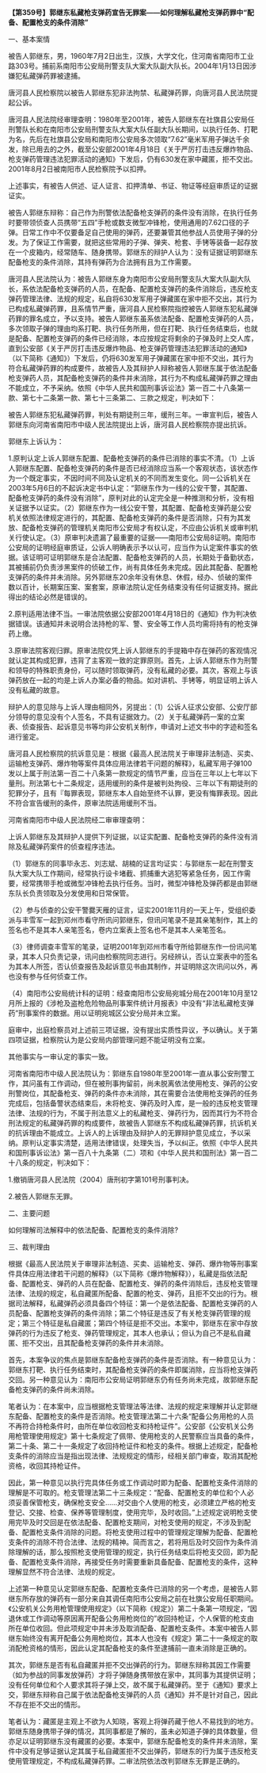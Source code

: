 **【第359号】郭继东私藏枪支弹药宣告无罪案——如何理解私藏枪支弹药罪中“配备、配置枪支的条件消除”**

一、基本案情

被告人郭继东，男，1960年7月2日出生，汉族，大学文化，住河南省南阳市工业路303号。捕前系南阳市公安局刑警支队大案大队副大队长。2004年1月13日因涉嫌犯私藏弹药罪被逮捕。

唐河县人民检察院以被告人郭继东犯非法拘禁、私藏弹药罪，向唐河县人民法院提起公诉。

唐河县人民法院经审理查明：1980年至2001年，被告人郭继东在社旗县公安局任刑警队长和在南阳市公安局刑警支队大案大队任副大队长期间，以执行任务、打靶为名，先后在社旗县公安局和南阳市公安局多次领取“7.62”毫米军用子弹达千余发，除已用去的之外，截至公安部2001年4月18日《关于严厉打击违反爆炸物品、枪支弹药管理违法犯罪活动的通知》下发后，仍有630发在家中藏匿，拒不交出。2001年8月2日被南阳市人民检察院予以扣押。

上述事实，有被告人供述、证人证言、扣押清单、书证、物证等经庭审质证的证据证实。

被告人郭继东辩称：自己作为刑警依法配备枪支弹药的条件没有消除，在执行任务时要带领侦查人员携带“五四”手枪或数支微型冲锋枪，使用通用的7.62口径的子弹。日常工作中不仅要备足自己使用的弹药，还要兼管其他参战人员使用子弹的分发。为了保证工作需要，就把这些常用的子弹、弹夹、枪套、手铐等装备一起存放在一个皮箱内，经常随车、随身携带。郭继东的辩护人认为：没有证据证明郭继东配备枪支的条件消除，其持有弹药为合法拥有且为工作需要。

唐河县人民法院认为：被告人郭继东身为南阳市公安局刑警支队大案大队副大队长，系依法配备枪支弹药的人员，在配备、配置枪支弹药的条件消除后，违反枪支弹药管理法律、法规的规定，私自将630发军用子弹藏匿在家中拒不交出，其行为已构成私藏弹药罪，且系情节严重，唐河县人民检察院指控被告人郭继东犯私藏弹药罪的罪名成立，予以支持。被告人郭继东虽系依法配备、配置枪支弹药的人员，多次领取子弹的理由均系打靶、执行任务所用，但在打靶、执行任务结束后，也就是配备、配置枪支弹药的条件已经消除，本应按规定将剩余的子弹及时上交人库，直到公安部《关于严厉打击违反爆炸物品、枪支弹药管理违法犯罪活动的通知》（以下简称《通知》）下发后，仍将630发军用子弹藏匿在家中拒不交出，其行为符合私藏弹药罪的构成要件，故被告人及其辩护人辩称被告人郭继东属于依法配备枪支弹药人员，其配备枪支弹药的条件并未消除，其行为不构成私藏弹药罪之理由不能成立，不予采纳。依照《中华人民共和国刑事诉讼法》第一百二十八条第一款、第七十二条第一款、第七十三条第二、三款之规定，判决如下：

被告人郭继东犯私藏弹药罪，判处有期徒刑三年，缓刑三年。一审宣判后，被告人郭继东向河南省南阳市中级人民法院提出上诉，唐河县人民检察院亦提出抗诉。

郭继东上诉认为：

1.原判认定上诉人郭继东配置、配备枪支弹药的条件已消除的事实不清。（1）上诉人郭继东配置、配备枪支弹药的条件是否已经消除应当系一个客观状态，该状态作为一个既定事实，不因时间不同及认定机关的不同而发生变化。同一公诉机关在2003年5月6日的不起诉决定书中认定：“郭继东作为一线的公安干警，其配置、配备枪支弹药的条件没有消除”，原判对此的认定完全是一种推测和分析，没有相关证据予以证实。（2）郭继东作为一线公安干警，其配置、配备枪支弹药是公安机关依照法律规定进行的，其配置、配备枪支弹药的条件是否消除，只有为其发放、配备枪支弹药的管理机关南阳市公安局才有权认定，不应由公诉机关或审判机关行使认定。（3）原审判决遗漏了最重要的证据——南阳市公安局8证明。南阳市公安局的证明经庭审质证，公诉人明确表示予以认可，应当作为认定案件事实的依据。该证明可证明郭继东是合法配置、配备枪支弹药的人员，长期处于备勤状态，其被捕前仍负责涉黑案件的侦破工作，尚有具体任务未完成。因此其配备、配置枪支弹药的条件并未消除。另外郭继东20余年没有休息、休假，经办、侦破的案件数以百计，长期案压案、案套案，原审法院认定任务结束没有任何证据支持。据此得出的结论必然是错误的。

2.原判适用法律不当。一审法院依据公安部2001年4月18日的《通知》作为判决依据错误。该通知并未说明合法持枪的军、警、安全等工作人员均需将持有的枪支弹药上缴。

3.原审法院客观归罪。原审法院仅凭上诉人郭继东的手提箱中存在弹药的客观情况就认定其构成犯罪，违背了主客观一致的定罪原则。首先，上诉人郭继东作为刑警和领导的特殊职责身份，可以随时领取弹药，没有私藏的必要。其次，客观上与该弹药放在一起的均是上诉人办案必备的物品。如对讲机、手铐等，明显证明上诉人没有私藏的故意。

辩护人的意见除与上诉人理由相同外，另提出：（1）公诉人征求公安部、公安厅部分领导的意见没有个人签名，不具有证据效力。（2）关于私藏弹药一案的立案表、侦查报告、起诉意见书等均非公安机关制作，申请对上述文书中的字迹和签名进行鉴定。

唐河县人民检察院的抗诉意见是：根据《最高人民法院关于审理非法制造、买卖、运输枪支弹药、爆炸物等案件具体应用法律若干问题的解释》，私藏军用子弹100发以上属于刑法第一百二十八条第一款规定的情节严重，应当在三年以上七年以下量刑。刑法第七十二条规定，适用缓刑的条件是被判处拘役、三年以下有期徒刑的犯罪分子，且有『每罪表现，郭继东本人自始至终不认罪，更没有悔罪表现。因此不符合宣告缓刑的条件，原审法院适用缓刑不当。

河南省南阳市中级人民法院经二审审理查明：

上诉人郭继东及其辩护人提供下列证据，以证实配置、配备枪支弹药的条件没有消除及私藏弹药案件的侦查程序违法。

（1）郭继东的同事毕永志、刘志斌、胡楠的证言均证实：与郭继东一起在刑警支队大案大队工作期间，经常执行设卡堵截、抓捕重大逃犯等紧急任务，因工作需要，经常携带手枪或微型冲锋枪去执行任务。当时，微型冲锋枪及弹药都是由郭继东队长负责领取及分发使用和日常保管。

（2）参与侦查的公安干警爨天雁的证言，证实2001年11月的一天上午，受组织委派与丰雪军一起到邓州市看守所讯问郭继东，但讯问笔录不是其亲笔制作，其上的签名也不是其本人亲笔签名，卷内立案表上签名也不是其本人亲笔签名。

（3）律师调查丰雪军的笔录，证明2001年到邓州市看守所给郭继东作一份讯问笔录，其本人只负责记录，讯问由检察院同志进行。另经辨认，否认立案表中的签名为其本人所签，否认侦查报告及起诉意见书由其制作，并证明除这次讯问以外，再也没有参与任何侦查工作。

（4）南阳市公安局统计科的证明：经查南阳市公安局宛城分局在2001年10月至12月所上报的《涉枪及盗枪危险物品刑事案件统计月报表》中没有“非法私藏枪支弹药”刑事案件的数据。用以证明宛城区公安分局并未立案。

庭审中，出庭检察员对上述前三项证据，没有提出实质性异议，予以确认。关于第四项证据，检察院认为是公安局内部管理问题不能证明没有立案。

其他事实与一审认定的事实一致。

河南省南阳市中级人民法院认为：郭继东自1980年至2001年一直从事公安刑警工作，其问虽有工作调动，但在被刑事拘留前，尚未脱离依法使用枪支、弹药的公安刑警岗位，其配备枪支、弹药的条件亦未消除，其在需要合法使用枪支弹药的任务完成后，包括备警状态结束后，未将枪支、弹药及时入库，是一般的违反枪支管理法律、法规的行为，不属于刑法意义上的私藏枪支、弹药行为，因而其行为不符合刑法规定的私藏弹药罪的构成要件，故被告人郭继东不构成私藏弹药罪，抗诉机关的抗诉理由不能成立。上诉人的上诉理由及辩护人的无罪辩护意见成立，予以采纳。原判认定事实清楚，适用法律错误，处理失当，予以纠正。依照《中华人民共和国刑事诉讼法》第一百八十九条第（二）项和《中华人民共和国刑法》第一百二十八条的规定，判决如下：

1.撤销唐河县人民法院（2004）唐刑初字第101号刑事判决。

2.被告人郭继东无罪。

二、主要问题

如何理解司法解释中的依法配备、配置枪支的条件消除?

三、裁判理由

根据《最高人民法院关于审理非法制造、买卖、运输枪支、弹药、爆炸物等刑事案件具体应用法律若干问题的解释》（以下简称《爆炸物解释》），私藏是指依法配备、配置枪支、弹药的人员在配备、配置枪支、弹药的条件消除后，违反枪支管理法律、法规的规定，私自藏匿所配备、配置的枪支、弹药，且拒不交出的行为。根据司法解释，私藏弹药必须具备四个特征：第一个是依法配备、配置枪支弹药的人员配备、配置枪支弹药的条件消除；第二个特征是违反了有关枪支弹药管理的规定；第三个特征是私自藏匿；第四个特征是拒不交出。本案中，郭继东在家中存放弹药的行为违反了枪支、弹药管理规定，其本人也承认；但认为自己不是私自藏匿、拒不交出，且其配备枪支弹药的条件并未消除。

首先，本案争议的焦点是郭继东配备枪支弹药的条件是否消除。有一种意见认为：郭继东打靶、执行任务结束时，其配备枪支弹药的条件即属消除，应当将枪支弹药交回。另一种意见认为：南阳市公安局证明郭继东仍有任务尚未完成，故郭继东配备枪支弹药的条件尚未消除。

笔者认为：在本案中，应当根据枪支管理法等法律、法规的规定来理解并认定郭继东配备、配置枪支的条件是否消除。枪支管理法第二十六条“配备公务用枪的人员不再符合持枪条件时，由所在单位收回枪支和持枪证件”。公安部《公安机关公务用枪管理使用规定》第十七条规定了佩带、使用枪支的人民警察应当具备的条件，第二十条、第二十一条规定了收回持枪证件和枪支的条件。根据上述规定，配备枪支条件的消除应当是指出现法律、法规规定的情形，经相关部门审查，取消其配枪资格，收回其持枪证件。

因此，第一种意见以执行完具体任务或工作调动时即为配备、配置枪支条件消除的理解是不可取的。枪支管理法第二十三条规定：“配备、配置枪支的单位和个人必须妥善保管枪支，确保枪支安全……对交由个人使用的枪支，必须建立严格的枪支登记、交接、检查、保养等管理制度，使用完毕，及时收回。”上述规定说明枪支使用完毕及时交回是在依法配备、配置枪支期间，对枪支使用的规定，不涉及到配备、配置枪支条件消除的问题。将枪支使用过程中的管理规定理解为配备、配置枪支条件的消除不符合法律、法规的精神。简而言之，若将用后及时交回作为条件消除理解的话，那么按照枪支使用管理的规定，执行任务结束后将枪支交回，即为配备、配置枪支条件消除，再接受任务时需要重新具备配备、配置枪支的条件，这种理解显然不符合法律、法规的规定。

上述第一种意见认定郭继东配备、配置枪支条件已消除的另一个考虑，是被告人郭继东所存放的弹药有一部分来自其调任南阳市公安局之前在社旗公安局任职期间。《公安机关公务用枪管理使用规定》（以下简称《规定》）第二十条第一项规定，“因退休或工作调动等原因离开配备公务用枪岗位的”收回持枪证，个人保管的枪支由所在单位收回。但此项规定中并未涉及取消配备、配置枪支条件。本案中被告人郭继东始终没有离开配备公务用枪岗位，其本人也没有《规定》第二十一条规定的取消配枪资格的情形，因此认定其配备枪支的条件至逮捕前一直未消除是正确的。

其次，郭继东是否有私自藏匿并拒不交出弹药的行为。郭继东辩称其因工作需要（如为参战的同事发放弹药）才将子弹随身携带放在家中，其同事为其提供证明；没有任何单位和个人要求其将子弹上交，故不属于私藏弹药。至于《通知》要求上交，郭继东辩称自己属于依法配备枪支弹药的人员《通知》并不是针对自己，因此不存在拒不交出的情形。

笔者认为：藏匿是主观上不欲为人知晓，客观上将弹药藏于他人不易找到的地方。郭继东随身携带子弹的情况，其同事都是了解的，虽未必知道子弹的具体数量，但亦足以证明郭继东没有藏匿的必要。本案中，郭继东配备枪支的条件并未消除，案件中没有足够证据认定其属于私自藏匿拒不交出弹药，郭继东的行为属于违反枪支使用管理规定，不构成私藏弹药罪。二审法院依法改判郭继东无罪是正确的。